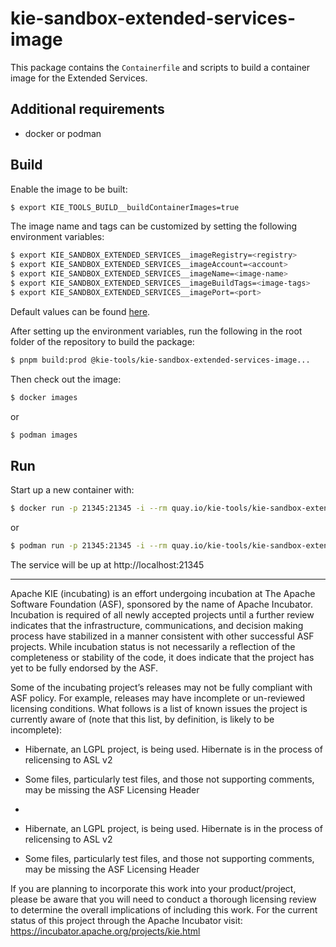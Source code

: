 <!--
   Licensed to the Apache Software Foundation (ASF) under one
   or more contributor license agreements.  See the NOTICE file
   distributed with this work for additional information
   regarding copyright ownership.  The ASF licenses this file
   to you under the Apache License, Version 2.0 (the
   "License"); you may not use this file except in compliance
   with the License.  You may obtain a copy of the License at
     http://www.apache.org/licenses/LICENSE-2.0
   Unless required by applicable law or agreed to in writing,
   software distributed under the License is distributed on an
   "AS IS" BASIS, WITHOUT WARRANTIES OR CONDITIONS OF ANY
   KIND, either express or implied.  See the License for the
   specific language governing permissions and limitations
   under the License.
-->

# kie-sandbox-extended-services-image

This package contains the `Containerfile` and scripts to build a container image for the Extended Services.

## Additional requirements

- docker or podman

## Build

Enable the image to be built:

```bash
$ export KIE_TOOLS_BUILD__buildContainerImages=true
```

The image name and tags can be customized by setting the following environment variables:

```bash
$ export KIE_SANDBOX_EXTENDED_SERVICES__imageRegistry=<registry>
$ export KIE_SANDBOX_EXTENDED_SERVICES__imageAccount=<account>
$ export KIE_SANDBOX_EXTENDED_SERVICES__imageName=<image-name>
$ export KIE_SANDBOX_EXTENDED_SERVICES__imageBuildTags=<image-tags>
$ export KIE_SANDBOX_EXTENDED_SERVICES__imagePort=<port>
```

Default values can be found [here](../build-env/index.js).

After setting up the environment variables, run the following in the root folder of the repository to build the package:

```bash
$ pnpm build:prod @kie-tools/kie-sandbox-extended-services-image...
```

Then check out the image:

```bash
$ docker images
```

or

```bash
$ podman images
```

## Run

Start up a new container with:

```bash
$ docker run -p 21345:21345 -i --rm quay.io/kie-tools/kie-sandbox-extended-services-image:latest
```

or

```bash
$ podman run -p 21345:21345 -i --rm quay.io/kie-tools/kie-sandbox-extended-services-image:latest
```

The service will be up at http://localhost:21345

---

Apache KIE (incubating) is an effort undergoing incubation at The Apache Software
Foundation (ASF), sponsored by the name of Apache Incubator. Incubation is
required of all newly accepted projects until a further review indicates that
the infrastructure, communications, and decision making process have stabilized
in a manner consistent with other successful ASF projects. While incubation
status is not necessarily a reflection of the completeness or stability of the
code, it does indicate that the project has yet to be fully endorsed by the ASF.

Some of the incubating project’s releases may not be fully compliant with ASF
policy. For example, releases may have incomplete or un-reviewed licensing
conditions. What follows is a list of known issues the project is currently
aware of (note that this list, by definition, is likely to be incomplete):

- Hibernate, an LGPL project, is being used. Hibernate is in the process of relicensing to ASL v2
- Some files, particularly test files, and those not supporting comments, may be missing the ASF Licensing Header
-

- Hibernate, an LGPL project, is being used. Hibernate is in the process of
  relicensing to ASL v2
- Some files, particularly test files, and those not supporting comments, may
  be missing the ASF Licensing Header

If you are planning to incorporate this work into your product/project, please
be aware that you will need to conduct a thorough licensing review to determine
the overall implications of including this work. For the current status of this
project through the Apache Incubator visit:
https://incubator.apache.org/projects/kie.html

